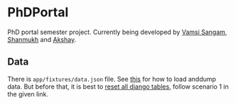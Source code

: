# PhDPortal
PhD portal semester project. Currently being developed by [Vamsi Sangam](https://github.com/VamsiSangam/), [Shanmukh](https://github.com/bugsurfer) and [Akshay](https://github.com/AkshayChilagani).

## Data

There is ``` app/fixtures/data.json ``` file. See [this](https://coderwall.com/p/mvsoyg/django-dumpdata-and-loaddata) for how to load anddump data.
But before that, it is best to [reset all django tables](https://simpleisbetterthancomplex.com/tutorial/2016/07/26/how-to-reset-migrations.html), follow scenario 1 in the given link.